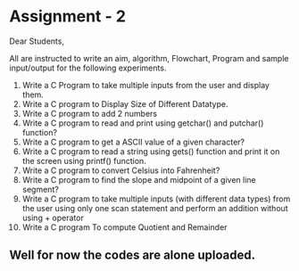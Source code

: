 # Assignment - 2 

Dear Students,

All are instructed to write an aim, algorithm, Flowchart, Program and sample input/output for the following experiments.

1.  Write a C Program to take multiple inputs from the user and display them. 
2.	Write a C program to Display Size of Different Datatype.
3.	Write a C program to add 2 numbers 
4.	Write a C program to read and print using getchar() and putchar() function? 
5.	Write a C program to get a ASCII value of a given character? 
6.	Write a C program to read a string using gets() function and print it on the screen using printf() function.
7.	Write a C program to convert Celsius into Fahrenheit? 
8.	Write a C program to find the slope and midpoint of a given line segment?
9.	Write a C program to take multiple inputs (with different data types) from the user using only one scan statement and perform an addition without using + operator
10.	Write a C program To compute Quotient and Remainder 

## Well for now the codes are alone uploaded.
